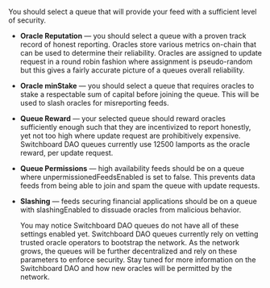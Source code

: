 You should select a queue that will provide your feed with a sufficient level of
security.

- **Oracle Reputation** — you should select a queue with a proven track record
  of honest reporting. Oracles store various metrics on-chain that can be used
  to determine their reliability. Oracles are assigned to update request in a
  round robin fashion where assignment is pseudo-random but this gives a fairly
  accurate picture of a queues overall reliability.
- **Oracle minStake** — you should select a queue that requires oracles to stake
  a respectable sum of capital before joining the queue. This will be used to
  slash oracles for misreporting feeds.
- **Queue Reward** — your selected queue should reward oracles sufficiently
  enough such that they are incentivized to report honestly, yet not too high
  where update request are prohibitively expensive. Switchboard DAO queues
  currently use 12500 lamports as the oracle reward, per update request.
- **Queue Permissions** — high availability feeds should be on a queue where
  unpermissionedFeedsEnabled is set to false. This prevents data feeds from
  being able to join and spam the queue with update requests.
- **Slashing** — feeds securing financial applications should be on a queue with
  slashingEnabled to dissuade oracles from malicious behavior.

  You may notice Switchboard DAO queues do not have all of these settings
  enabled yet. Switchboard DAO queues currently rely on vetting trusted oracle
  operators to bootstrap the network. As the network grows, the queues will be
  further decentralized and rely on these parameters to enforce security. Stay
  tuned for more information on the Switchboard DAO and how new oracles will be
  permitted by the network.